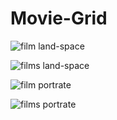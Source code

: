 # Movie-Grid
![film land-space](https://trello-attachments.s3.amazonaws.com/5bd3783d5230373466f7f163/5e6deea03036a08fd0cea566/14c0d2227d3edbe591aacf18ba1bf237/image.png)

![films land-space](https://trello-attachments.s3.amazonaws.com/5bd3783d5230373466f7f163/5e6deea03036a08fd0cea566/865055a32958ab831aec45d7a9e56a8e/image.png)

![film portrate](https://trello-attachments.s3.amazonaws.com/5bd3783d5230373466f7f163/5e6deea03036a08fd0cea566/caaa160112662c6acd33fd5519c35b02/image.png)

![films portrate](https://trello-attachments.s3.amazonaws.com/5bd3783d5230373466f7f163/5e6deea03036a08fd0cea566/76dd566fa28cda9084ba68c69fc7519e/image.png)
